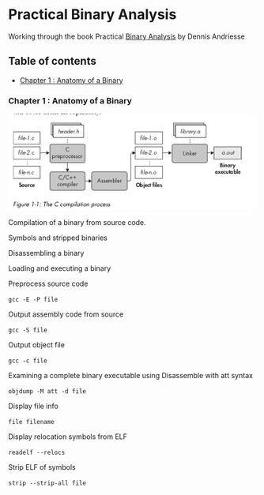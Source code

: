 # Practical Binary Analysis

Working through the book Practical [Binary Analysis](https://www.amazon.co.uk/Practical-Binary-Analysis-Dennis-Andriesse/dp/1593279124) by Dennis Andriesse

## Table of contents
* [Chapter 1 : Anatomy of a Binary](#Chapter-1-:-Anatomy-of-a-Binary)

### Chapter 1 : Anatomy of a Binary

<img src="https://github.com/Lewisjohnward/Practical-Binary-Analysis/blob/main/assets/Compilation%20process.png" />

Compilation of a binary from source code. 

Symbols and stripped binaries

Disassembling a binary

Loading and executing a binary

Preprocess source code

`gcc -E -P file`

Output assembly code from source

`gcc -S file`

Output object file

`gcc -c file`

Examining a complete binary executable using
Disassemble with att syntax

`objdump -M att -d file`

Display file info

`file filename`

Display relocation symbols from ELF

`readelf --relocs`

Strip ELF of symbols

`strip --strip-all file`




